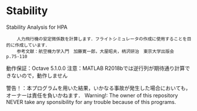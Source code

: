 # Stability
 Stability Analysis for HPA

 		人力飛行機の安定微係数を計算します．フライトシミュレータの作成に使用することを目的に作成しています．
 		参考文献：航空機力学入門　加藤寛一郎，大屋昭夫，柄沢研治　東京大学出版会　p.75-110
   動作保証：Octave 5.1.0.0
   注意：MATLAB R2018bでは逆行列が期待通り計算できないので，動作しません

   警告！：本プログラムを用いた結果，いかなる事故が発生した場合においても，オーナーは責任を負いかねます．
   Warning!: The owner of this repository NEVER take any sponsibility for any trouble because of this programs.
 		
